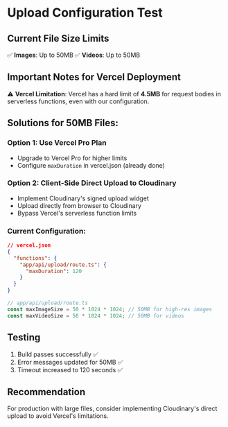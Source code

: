 # Upload Configuration Test

## Current File Size Limits

✅ **Images**: Up to 50MB
✅ **Videos**: Up to 50MB

## Important Notes for Vercel Deployment

⚠️ **Vercel Limitation**: Vercel has a hard limit of **4.5MB** for request bodies in serverless functions, even with our configuration.

## Solutions for 50MB Files:

### Option 1: Use Vercel Pro Plan
- Upgrade to Vercel Pro for higher limits
- Configure `maxDuration` in vercel.json (already done)

### Option 2: Client-Side Direct Upload to Cloudinary
- Implement Cloudinary's signed upload widget
- Upload directly from browser to Cloudinary
- Bypass Vercel's serverless function limits

### Current Configuration:
```json
// vercel.json
{
  "functions": {
    "app/api/upload/route.ts": {
      "maxDuration": 120
    }
  }
}
```

```typescript
// app/api/upload/route.ts
const maxImageSize = 50 * 1024 * 1024; // 50MB for high-res images
const maxVideoSize = 50 * 1024 * 1024; // 50MB for videos
```

## Testing
1. Build passes successfully ✅
2. Error messages updated for 50MB ✅
3. Timeout increased to 120 seconds ✅

## Recommendation
For production with large files, consider implementing Cloudinary's direct upload to avoid Vercel's limitations.